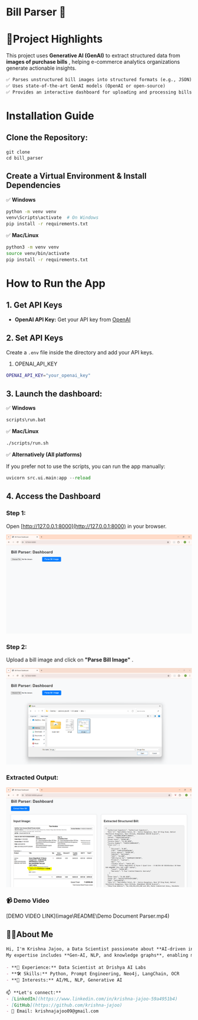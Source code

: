 # Bill Parser 🚀

# 🌟**Project Highlights**

This project uses **Generative AI (GenAI)** to extract structured data from  **images of purchase bills** , helping e-commerce analytics organizations generate actionable insights.

```markdown
✅ Parses unstructured bill images into structured formats (e.g., JSON)
✅ Uses state-of-the-art GenAI models (OpenAI or open-source)
✅ Provides an interactive dashboard for uploading and processing bills
```

# Installation Guide

## Clone the Repository:

```env
git clone 
cd bill_parser
```

## Create a Virtual Environment & Install Dependencies

✅ **Windows**

```bash
python -m venv venv
venv\Scripts\activate  # On Windows
pip install -r requirements.txt
```

✅ **Mac/Linux**

```bash
python3 -m venv venv
source venv/bin/activate
pip install -r requirements.txt  
```

# **How to Run the App**

## 1. Get API Keys

- **OpenAI API Key:** Get your API key from [OpenAI](https://platform.openai.com/)

## 2. Set API Keys

Create a `.env` file inside the directory and add your API keys.

1. OPENAI_API_KEY

```bash
OPENAI_API_KEY="your_openai_key"
```

## 3. Launch the dashboard:

✅ **Windows**

```bat
scripts\run.bat
```

✅ **Mac/Linux**

```bash
./scripts/run.sh
```

✅ **Alternatively (All platforms)**

If you prefer not to use the scripts, you can run the app manually:

```python
uvicorn src.ui.main:app --reload 
```

## 4. Access the Dashboard

### Step 1:

Open [http://127.0.0.1:8000](http://127.0.0.1:8000) in your browser.

![1745058552991](image/README/1745058552991.png)

### Step 2:

Upload a bill image and click on  **"Parse Bill Image"** .

![1745058679003](image/README/1745058679003.png)

### Extracted Output:

![1745058759879](image/README/1745058759879.png)

### 📹 Demo Video

[DEMO VIDEO LINK](image\README\Demo Document Parser.mp4)

## 👨‍💻About Me

```markdown
Hi, I'm Krishna Jajoo, a Data Scientist passionate about **AI-driven information extraction** and **knowledge automation**.  
My expertise includes **Gen-AI, NLP, and knowledge graphs**, enabling me to build intelligent systems.  

- **💼 Experience:** Data Scientist at Drishya AI Labs  
- **🛠 Skills:** Python, Prompt Engineering, Neo4j, LangChain, OCR  
- **🚀 Interests:** AI/ML, NLP, Generative AI  

📫 **Let's connect:**  
- [LinkedIn](https://www.linkedin.com/in/krishna-jajoo-59a4951b4)  
- [GitHub](https://github.com/krishna-jajoo)  
- 📧 Email: krishnajajoo09@gmail.com  
```
